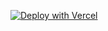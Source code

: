 [![Deploy with Vercel](https://vercel.com/button)](https://vercel.com/new/clone?repository-url=https%3A%2F%2Fgithub.com%2Fbigcommerce%2Fnextjs-contentstack-starter&env=CONTENTSTACK_API_KEY,CONTENTSTACK_ACCESS_TOKEN,CONTENTSTACK_ENV&integration-ids=oac_MuWZiE4jtmQ2ejZQaQ7ncuDT&skippable-integrations=1)
